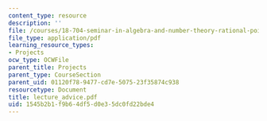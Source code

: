 ```yaml
---
content_type: resource
description: ''
file: /courses/18-704-seminar-in-algebra-and-number-theory-rational-points-on-elliptic-curves-fall-2004/1545b2b1f9b64df5d0e35dc0fd22bde4_lecture_advice.pdf
file_type: application/pdf
learning_resource_types:
- Projects
ocw_type: OCWFile
parent_title: Projects
parent_type: CourseSection
parent_uid: 01120f78-9477-cd7e-5075-23f35874c938
resourcetype: Document
title: lecture_advice.pdf
uid: 1545b2b1-f9b6-4df5-d0e3-5dc0fd22bde4
---
```

